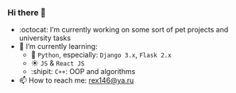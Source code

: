 ### Hi there 👋

- :octocat: I’m currently working on some sort of pet projects and university tasks
- :mag_right: I’m currently learning:
  - :snake: `Python`, especially: `Django 3.x`, `Flask 2.x`
  - :sunny: `JS` & `React JS`
  - :shipit: `C++`: OOP and algorithms
- :mailbox: How to reach me: rex146@ya.ru

